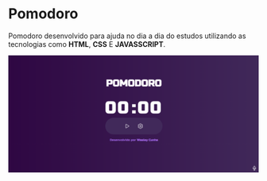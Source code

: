 # Pomodoro
Pomodoro desenvolvido para ajuda no dia a dia do estudos utilizando as tecnologias como **HTML**, **CSS** E **JAVASSCRIPT**.

![enter image description here](https://github.com/wesleycsv/pomodoro/blob/main/print.png?raw=true)
